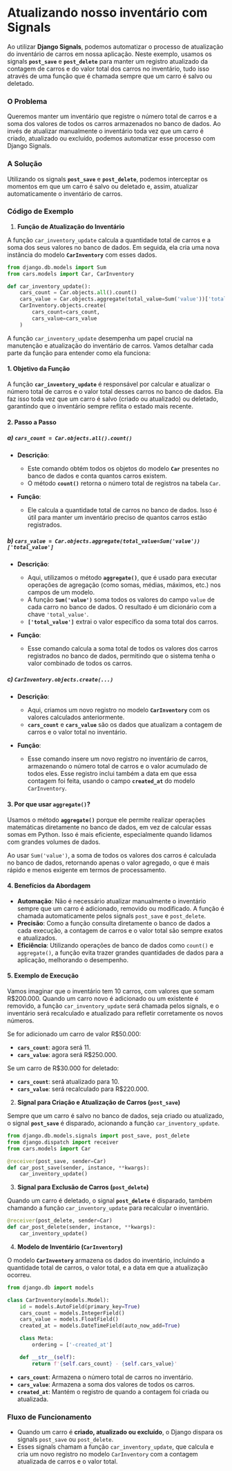 # Atualizando nosso inventário com Signals

Ao utilizar **Django Signals**, podemos automatizar o processo de atualização do inventário de carros em nossa aplicação. Neste exemplo, usamos os signals **`post_save`** e **`post_delete`** para manter um registro atualizado da contagem de carros e do valor total dos carros no inventário, tudo isso através de uma função que é chamada sempre que um carro é salvo ou deletado.

### O Problema
Queremos manter um inventário que registre o número total de carros e a soma dos valores de todos os carros armazenados no banco de dados. Ao invés de atualizar manualmente o inventário toda vez que um carro é criado, atualizado ou excluído, podemos automatizar esse processo com Django Signals.

### A Solução
Utilizando os signals **`post_save`** e **`post_delete`**, podemos interceptar os momentos em que um carro é salvo ou deletado e, assim, atualizar automaticamente o inventário de carros.

### Código de Exemplo

1. **Função de Atualização do Inventário**

A função `car_inventory_update` calcula a quantidade total de carros e a soma dos seus valores no banco de dados. Em seguida, ela cria uma nova instância do modelo **`CarInventory`** com esses dados.

```python
from django.db.models import Sum
from cars.models import Car, CarInventory

def car_inventory_update():
    cars_count = Car.objects.all().count()
    cars_value = Car.objects.aggregate(total_value=Sum('value'))['total_value']
    CarInventory.objects.create(
        cars_count=cars_count,
        cars_value=cars_value
    )
```

A função `car_inventory_update` desempenha um papel crucial na manutenção e atualização do inventário de carros. Vamos detalhar cada parte da função para entender como ela funciona:

#### 1. **Objetivo da Função**
A função **`car_inventory_update`** é responsável por calcular e atualizar o número total de carros e o valor total desses carros no banco de dados. Ela faz isso toda vez que um carro é salvo (criado ou atualizado) ou deletado, garantindo que o inventário sempre reflita o estado mais recente.

#### 2. **Passo a Passo**

##### a) `cars_count = Car.objects.all().count()`

- **Descrição**: 
    - Este comando obtém todos os objetos do modelo **`Car`** presentes no banco de dados e conta quantos carros existem.
    - O método **`count()`** retorna o número total de registros na tabela `Car`.
  
- **Função**:
    - Ele calcula a quantidade total de carros no banco de dados. Isso é útil para manter um inventário preciso de quantos carros estão registrados.

##### b) `cars_value = Car.objects.aggregate(total_value=Sum('value'))['total_value']`

- **Descrição**:
    - Aqui, utilizamos o método **`aggregate()`**, que é usado para executar operações de agregação (como somas, médias, máximos, etc.) nos campos de um modelo.
    - A função **`Sum('value')`** soma todos os valores do campo `value` de cada carro no banco de dados. O resultado é um dicionário com a chave `'total_value'`.
    - **`['total_value']`** extrai o valor específico da soma total dos carros.

- **Função**:
    - Esse comando calcula a soma total de todos os valores dos carros registrados no banco de dados, permitindo que o sistema tenha o valor combinado de todos os carros.

##### c) `CarInventory.objects.create(...)`

- **Descrição**:
    - Aqui, criamos um novo registro no modelo **`CarInventory`** com os valores calculados anteriormente.
    - **`cars_count`** e **`cars_value`** são os dados que atualizam a contagem de carros e o valor total no inventário.

- **Função**:
    - Esse comando insere um novo registro no inventário de carros, armazenando o número total de carros e o valor acumulado de todos eles. Esse registro inclui também a data em que essa contagem foi feita, usando o campo **`created_at`** do modelo `CarInventory`.

#### 3. **Por que usar `aggregate()`?**
Usamos o método **`aggregate()`** porque ele permite realizar operações matemáticas diretamente no banco de dados, em vez de calcular essas somas em Python. Isso é mais eficiente, especialmente quando lidamos com grandes volumes de dados.

Ao usar `Sum('value')`, a soma de todos os valores dos carros é calculada no banco de dados, retornando apenas o valor agregado, o que é mais rápido e menos exigente em termos de processamento.

#### 4. **Benefícios da Abordagem**
- **Automação**: Não é necessário atualizar manualmente o inventário sempre que um carro é adicionado, removido ou modificado. A função é chamada automaticamente pelos signals `post_save` e `post_delete`.
- **Precisão**: Como a função consulta diretamente o banco de dados a cada execução, a contagem de carros e o valor total são sempre exatos e atualizados.
- **Eficiência**: Utilizando operações de banco de dados como `count()` e `aggregate()`, a função evita trazer grandes quantidades de dados para a aplicação, melhorando o desempenho.

#### 5. **Exemplo de Execução**
Vamos imaginar que o inventário tem 10 carros, com valores que somam R$200.000. Quando um carro novo é adicionado ou um existente é removido, a função `car_inventory_update` será chamada pelos signals, e o inventário será recalculado e atualizado para refletir corretamente os novos números.

Se for adicionado um carro de valor R$50.000:
- **`cars_count`**: agora será 11.
- **`cars_value`**: agora será R$250.000.

Se um carro de R$30.000 for deletado:
- **`cars_count`**: será atualizado para 10.
- **`cars_value`**: será recalculado para R$220.000.

2. **Signal para Criação e Atualização de Carros (`post_save`)**

Sempre que um carro é salvo no banco de dados, seja criado ou atualizado, o signal **`post_save`** é disparado, acionando a função `car_inventory_update`.

```python
from django.db.models.signals import post_save, post_delete
from django.dispatch import receiver
from cars.models import Car

@receiver(post_save, sender=Car)
def car_post_save(sender, instance, **kwargs):
    car_inventory_update()
```

3. **Signal para Exclusão de Carros (`post_delete`)**

Quando um carro é deletado, o signal **`post_delete`** é disparado, também chamando a função `car_inventory_update` para recalcular o inventário.

```python
@receiver(post_delete, sender=Car)
def car_post_delete(sender, instance, **kwargs):
    car_inventory_update()
```

4. **Modelo de Inventário (`CarInventory`)**

O modelo **`CarInventory`** armazena os dados do inventário, incluindo a quantidade total de carros, o valor total, e a data em que a atualização ocorreu.

```python
from django.db import models

class CarInventory(models.Model):
    id = models.AutoField(primary_key=True)
    cars_count = models.IntegerField()
    cars_value = models.FloatField()
    created_at = models.DateTimeField(auto_now_add=True)

    class Meta:
        ordering = ['-created_at']

    def __str__(self):
        return f'{self.cars_count} - {self.cars_value}'
```

- **`cars_count`**: Armazena o número total de carros no inventário.
- **`cars_value`**: Armazena a soma dos valores de todos os carros.
- **`created_at`**: Mantém o registro de quando a contagem foi criada ou atualizada.

### Fluxo de Funcionamento
- Quando um carro é **criado, atualizado ou excluído**, o Django dispara os signals `post_save` ou `post_delete`.
- Esses signals chamam a função `car_inventory_update`, que calcula e cria um novo registro no modelo `CarInventory` com a contagem atualizada de carros e o valor total.
